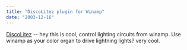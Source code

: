 ```yaml
---
title: "DiscoLitez plugin for Winamp"
date: "2003-12-16"
---
```


[DiscoLitez](http://www.discolitez.com/ "DiscoLitez") -- hey this is cool, control lighting circuits from winamp. Use winamp as your color organ to drive lightning lights? very cool.
